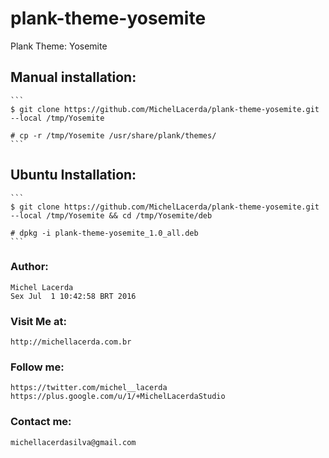 # plank-theme-yosemite


Plank Theme: Yosemite

## Manual installation:
    ```
    $ git clone https://github.com/MichelLacerda/plank-theme-yosemite.git --local /tmp/Yosemite
    
    # cp -r /tmp/Yosemite /usr/share/plank/themes/
    ```

## Ubuntu Installation:
    ```
    $ git clone https://github.com/MichelLacerda/plank-theme-yosemite.git --local /tmp/Yosemite && cd /tmp/Yosemite/deb

    # dpkg -i plank-theme-yosemite_1.0_all.deb
    ```
### Author:
    Michel Lacerda
    Sex Jul  1 10:42:58 BRT 2016
### Visit Me at:
    http://michellacerda.com.br
### Follow me:
    https://twitter.com/michel__lacerda
    https://plus.google.com/u/1/+MichelLacerdaStudio
### Contact me:
    michellacerdasilva@gmail.com



